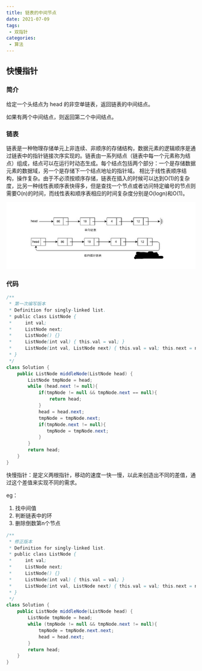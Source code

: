 ```yaml
---
title: 链表的中间节点
date: 2021-07-09
tags:
 - 双指针
categories: 
 - 算法
---
```


## 快慢指针

### 简介

给定一个头结点为 head 的非空单链表，返回链表的中间结点。

如果有两个中间结点，则返回第二个中间结点。


### 链表
链表是一种物理存储单元上非连续、非顺序的存储结构，数据元素的逻辑顺序是通过链表中的指针链接次序实现的。链表由一系列结点（链表中每一个元素称为结点）组成，结点可以在运行时动态生成。每个结点包括两个部分：一个是存储数据元素的数据域，另一个是存储下一个结点地址的指针域。 相比于线性表顺序结构，操作复杂。由于不必须按顺序存储，链表在插入的时候可以达到O(1)的复杂度，比另一种线性表顺序表快得多，但是查找一个节点或者访问特定编号的节点则需要O(n)的时间，而线性表和顺序表相应的时间复杂度分别是O(logn)和O(1)。

![Image text](../.vuepress/public/algorithm/linked%20list.jpg)


### 代码

```java
/**
 * 第一次编写版本
 * Definition for singly-linked list.
 * public class ListNode {
 *     int val;
 *     ListNode next;
 *     ListNode() {}
 *     ListNode(int val) { this.val = val; }
 *     ListNode(int val, ListNode next) { this.val = val; this.next = next; }
 * }
 */
class Solution {
    public ListNode middleNode(ListNode head) {
        ListNode tmpNode = head;
        while (head.next != null){
            if(tmpNode != null && tmpNode.next == null){
                return head;
            }
            head = head.next;
            tmpNode = tmpNode.next;
            if(tmpNode.next != null){
               tmpNode = tmpNode.next;
            }
        }
        return head;
    }
}
```
快慢指针：是定义两根指针，移动的速度一快一慢，以此来创造出不同的差值，通过这个差值来实现不同的需求。

eg：
1. 找中间值
2. 判断链表中的环
3. 删除倒数第n个节点

```java
/**
 * 修正版本
 * Definition for singly-linked list.
 * public class ListNode {
 *     int val;
 *     ListNode next;
 *     ListNode() {}
 *     ListNode(int val) { this.val = val; }
 *     ListNode(int val, ListNode next) { this.val = val; this.next = next; }
 * }
 */
class Solution {
    public ListNode middleNode(ListNode head) {
        ListNode tmpNode = head;
        while (tmpNode != null && tmpNode.next != null){
            tmpNode = tmpNode.next.next;
            head = head.next;
        }
        return head;
    }
}
```

<Vssue  />


